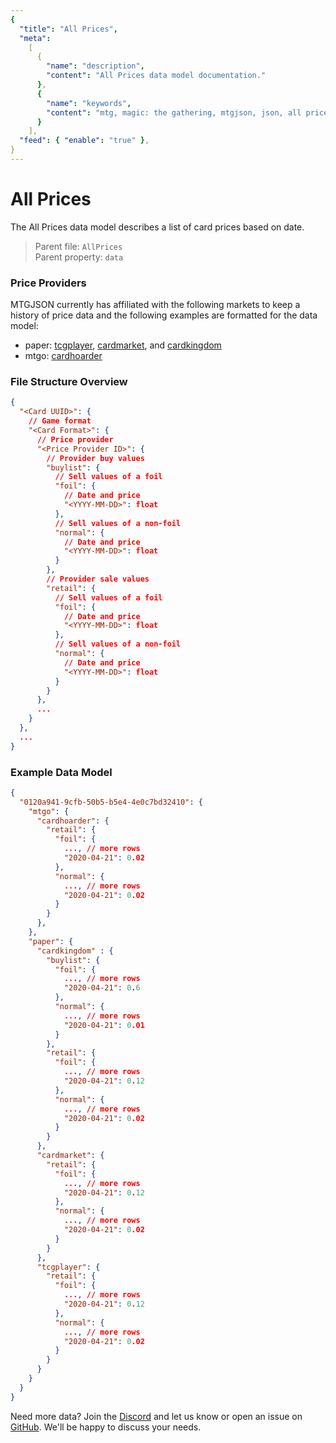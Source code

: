 ```yaml
---
{
  "title": "All Prices",
  "meta":
    [
      {
        "name": "description",
        "content": "All Prices data model documentation."
      },
      {
        "name": "keywords",
        "content": "mtg, magic: the gathering, mtgjson, json, all prices, prices"
      }
    ],
  "feed": { "enable": "true" },
}
---
```


# All Prices

The All Prices data model describes a list of card prices based on date.

> Parent file: `AllPrices`  
> Parent property: `data`

### Price Providers

MTGJSON currently has affiliated with the following markets to keep a history of price data and the following examples are formatted for the data model:

- paper: <a href="https://www.tcgplayer.com/?partner=mtgjson&utm_campaign=affiliate&utm_medium=mtgjson&utm_source=mtgjson" target="_blank" rel="noopener noreferrer">tcgplayer</a>, <a href="https://www.cardmarket.com/en/Magic?utm_campaign=card_prices&utm_medium=text&utm_source=mtgjson" target="_blank" rel="noopener noreferrer">cardmarket</a>, and <a href="https://www.cardkingdom.com?partner=mtgjson&utm_source=mtgjson&utm_medium=affiliate&utm_campaign=mtgjson" target="_blank" rel="noopener noreferrer">cardkingdom</a>
- mtgo: <a href="https://www.cardhoarder.com/?affiliate_id=mtgjson&utm_source=mtgjson&utm_campaign=affiliate&utm_medium=card" target="_blank" rel="noopener noreferrer">cardhoarder</a>

### File Structure Overview

```json
{
  "<Card UUID>": {
    // Game format
    "<Card Format>": {
      // Price provider
      "<Price Provider ID>": {
        // Provider buy values
        "buylist": {
          // Sell values of a foil
          "foil": {
            // Date and price
            "<YYYY-MM-DD>": float
          },
          // Sell values of a non-foil
          "normal": {
            // Date and price
            "<YYYY-MM-DD>": float
          }
        },
        // Provider sale values
        "retail": {
          // Sell values of a foil
          "foil": {
            // Date and price
            "<YYYY-MM-DD>": float
          },
          // Sell values of a non-foil
          "normal": {
            // Date and price
            "<YYYY-MM-DD>": float
          }
        }
      },
      ...
    }
  },
  ...
}
```

### Example Data Model

```json
{
  "0120a941-9cfb-50b5-b5e4-4e0c7bd32410": {
    "mtgo": {
      "cardhoarder": {
        "retail": {
          "foil": {
            ..., // more rows
            "2020-04-21": 0.02
          },
          "normal": {
            ..., // more rows
            "2020-04-21": 0.02
          }
        }
      },
    },
    "paper": {
      "cardkingdom" : {
        "buylist": {
          "foil": {
            ..., // more rows
            "2020-04-21": 0.6
          },
          "normal": {
            ..., // more rows
            "2020-04-21": 0.01
          }
        },
        "retail": {
          "foil": {
            ..., // more rows
            "2020-04-21": 0.12
          },
          "normal": {
            ..., // more rows
            "2020-04-21": 0.02
          }
        }
      },
      "cardmarket": {
        "retail": {
          "foil": {
            ..., // more rows
            "2020-04-21": 0.12
          },
          "normal": {
            ..., // more rows
            "2020-04-21": 0.02
          }
        }
      },
      "tcgplayer": {
        "retail": {
          "foil": {
            ..., // more rows
            "2020-04-21": 0.12
          },
          "normal": {
            ..., // more rows
            "2020-04-21": 0.02
          }
        }
      }
    }
  }
}
```

Need more data? Join the <a href="https://mtgjson.com/discord" rel="noopener noreferrer" target="_blank">Discord</a> and let us know or open an issue on <a href="https://github.com/mtgjson/mtgjson-website/issues" rel="noopener noreferrer" target="_blank">GitHub</a>. We'll be happy to discuss your needs.
